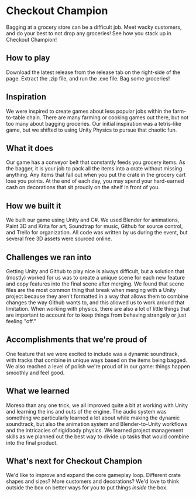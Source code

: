 # Checkout Champion
Bagging at a grocery store can be a difficult job. Meet wacky customers, and do your best to not drop any groceries! See how you stack up in Checkout Champion! 

## How to play
Download the latest release from the release tab on the right-side of the page.
Extract the .zip file, and run the .exe file.
Bag some groceries!

## Inspiration
We were inspired to create games about less popular jobs within the farm-to-table chain.  There are many farming or cooking games out there, but not too many about bagging groceries.  Our initial inspiration was a tetris-like game, but we shifted to using Unity Physics to pursue that chaotic fun.

## What it does
Our game has a conveyor belt that constantly feeds you grocery items.  As the bagger, it is your job to pack all the items into a crate without missing anything.  Any items that fall out when you put the crate in the grocery cart lose you points. At the end of each day, you may spend your hard-earned cash on decorations that sit proudly on the shelf in front of you.

## How we built it
We built our game using Unity and C#.  We used Blender for animations, Paint 3D and Krita for art, Soundtrap for music, Github for source control, and Trello for organization. All code was written by us during the event, but several free 3D assets were sourced online.

## Challenges we ran into
Getting Unity and Github to play nice is always difficult, but a solution that (mostly) worked for us was to create a unique scene for each new feature and copy features into the final scene after merging. We found that scene files are the most common thing that break when merging with a Unity project because they aren't formatted in a way that allows them to combine changes the way Github wants to, and this allowed us to work around that limitation. When working with physics, there are also a lot of little things that are important to account for to keep things from behaving strangely or just feeling "off."

## Accomplishments that we're proud of
One feature that we were excited to include was a dynamic soundtrack, with tracks that combine in unique ways based on the items being bagged. We also reached a level of polish we're proud of in our game: things happen smoothly and feel good.

## What we learned
Moreso than any one trick, we all improved quite a bit at working with Unity and learning the ins and outs of the engine. The audio system was something we particularly learned a lot about while making the dynamic soundtrack, but also the animation system and Blender-to-Unity workflows and the intricacies of rigidbody physics. We learned project management skills as we planned out the best way to divide up tasks that would combine into the final product.

## What's next for Checkout Champion
We'd like to improve and expand the core gameplay loop. Different crate shapes and sizes? More customers and decorations? We'd love to think outside the box on better ways for you to put things *inside* the box.